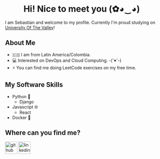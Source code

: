 <h1 align="center"> Hi! Nice to meet you (✿◕‿◕) </h1>

I am Sebastian and welcome to my profile. Currently I'm proud studying on [University Of The Valley](https://www.univalle.edu.co/)!

## About Me
- 🇨🇴 I am from Latin America/Colombia.
- 💻 Interested on DevOps and Cloud Computing. -(˘▾˘-)
- ⚡ You can find me doing LeetCode exercises on my free time.

## My Software Skills
- Python 🐍
  - Django
- Javascript 🌐
  - React
- Docker 🐳

## Where can you find me?
[<img src='https://visualpharm.com/assets/720/Github-595b40b65ba036ed117d442f.svg' alt='github' height='40'>](https://github.com/Seb0927)  [<img src='https://visualpharm.com/assets/852/Linkedin-595b40b65ba036ed117d4495.svg' alt='linkedin' height='40'>](https://www.linkedin.com/in/sebasti%C3%A1n-i-30b186213/)  


